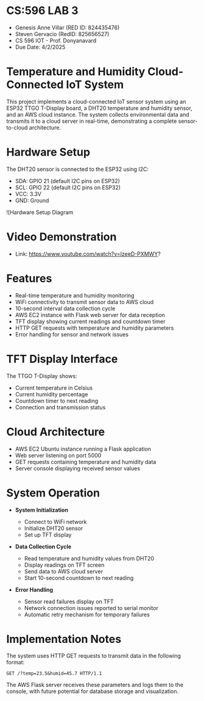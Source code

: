 # CS:596 LAB 3
 * Genesis Anne Villar (RED ID: 824435476)
 * Steven Gervacio (RedID: 825656527)
 * CS 596 IOT - Prof. Donyanavard
 * Due Date: 4/2/2025

# Temperature and Humidity Cloud-Connected IoT System
This project implements a cloud-connected IoT sensor system using an ESP32 TTGO T-Display board, a DHT20 temperature and humidity sensor, and an AWS cloud instance. The system collects environmental data and transmits it to a cloud server in real-time, demonstrating a complete sensor-to-cloud architecture.

# Hardware Setup
The DHT20 sensor is connected to the ESP32 using I2C:
- SDA: GPIO 21 (default I2C pins on ESP32)
- SCL: GPIO 22 (default I2C pins on ESP32)
- VCC: 3.3V
- GND: Ground

![Hardware Setup Diagram 

# Video Demonstration
- Link: https://www.youtube.com/watch?v=IzeeD-PXMWY?

# Features 
- Real-time temperature and humidity monitoring
- WiFi connectivity to transmit sensor data to AWS cloud
- 10-second interval data collection cycle
- AWS EC2 instance with Flask web server for data reception
- TFT display showing current readings and countdown timer
- HTTP GET requests with temperature and humidity parameters
- Error handling for sensor and network issues

# TFT Display Interface
The TTGO T-Display shows:
- Current temperature in Celsius
- Current humidity percentage
- Countdown timer to next reading
- Connection and transmission status

# Cloud Architecture
- AWS EC2 Ubuntu instance running a Flask application
- Web server listening on port 5000
- GET requests containing temperature and humidity data
- Server console displaying received sensor values

# System Operation
- **System Initialization**
  - Connect to WiFi network
  - Initialize DHT20 sensor
  - Set up TFT display
  
- **Data Collection Cycle**
  - Read temperature and humidity values from DHT20
  - Display readings on TFT screen
  - Send data to AWS cloud server
  - Start 10-second countdown to next reading
  
- **Error Handling**
  - Sensor read failures display on TFT
  - Network connection issues reported to serial monitor
  - Automatic retry mechanism for temporary failures

# Implementation Notes
The system uses HTTP GET requests to transmit data in the following format:
```
GET /?temp=23.5&humid=45.7 HTTP/1.1
```

The AWS Flask server receives these parameters and logs them to the console, with future potential for database storage and visualization.
